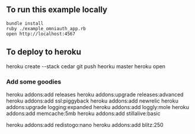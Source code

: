 ## To run this example locally

    bundle install
    ruby ./example_omniauth_app.rb
    open http://localhost:4567
    
## To deploy to heroku
    
   heroku create --stack cedar
   git push heorku master
   heroku open
   
### Add some goodies

   heroku addons:add releases
   heroku addons:upgrade releases:advanced
   heroku addons:add ssl:piggyback
   heroku addons:add newrelic
   heroku addons:upgrade logging:expanded
   heroku addons:add loggly:mole
   heroku addons:add memcache:5mb
   heroku addons:add stillalive:basic
   
   heroku addons:add redistogo:nano
   heroku addons:add blitz:250
